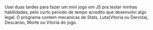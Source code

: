 Usei duas tardes para fazer um mini jogo em JS pra testar minhas habilidades, pelo curto periodo de tempo acredito que desenvolvi algo legal.
O programa contem mecanicas de Stats, Luta(Vitoria ou Derrota), Descanso, Morte ou Vitoria do jogo.
